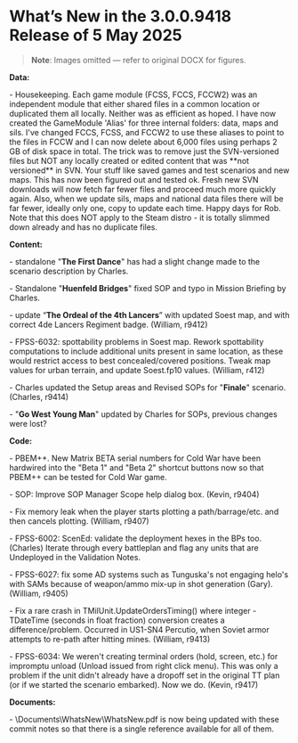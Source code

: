 # What’s New in the 3\.0\.0\.9418 Release of 5 May 2025

> **Note**: Images omitted — refer to original DOCX for figures.


__Data:__

\- Housekeeping\.  Each game module \(FCSS, FCCS, FCCW2\) was an independent module that either shared files in a common location or duplicated them all locally\.  Neither was as efficient as hoped\.  I have now created the GameModule 'Alias' for three internal folders: data, maps and sils\.  I've changed FCCS, FCSS, and FCCW2 to use these aliases to point to the files in FCCW and I can now delete about 6,000 files using perhaps 2 GB of disk space in total\.  The trick was to remove just the SVN\-versioned files but NOT any locally created or edited content that was \*\*not versioned\*\* in SVN\.  Your stuff like saved games and test scenarios and new maps\.  This has now been figured out and tested ok\.  Fresh new SVN downloads will now fetch far fewer files and proceed much more quickly again\.  Also, when we update sils, maps and national data files there will be far fewer, ideally only one, copy to update each time\.  Happy days for Rob\. Note that this does NOT apply to the Steam distro \- it is totally slimmed down already and has no duplicate files\.  


__Content:__

\- standalone "__The First Dance__" has had a slight change made to the scenario description by Charles\.

\- Standalone "__Huenfeld Bridges__" fixed SOP and typo in Mission Briefing by Charles\.

\- update “__The Ordeal of the 4th Lancers__” with updated Soest map, and with correct 4de Lancers Regiment badge\. \(William, r9412\)

\- FPSS\-6032: spottability problems in Soest map\.  Rework spottability computations to include additional units present in same location, as these would restrict access to best concealed/covered positions\. Tweak map values for urban terrain, and update Soest\.fp10 values\. \(William, r412\)

\- Charles updated the Setup areas and Revised SOPs for "__Finale__" scenario\.  \(Charles, r9414\)

\- "__Go West Young Man__" updated by Charles for SOPs, previous changes were lost?  


__Code:__

\- PBEM\+\+\.  New Matrix BETA serial numbers for Cold War have been hardwired into the "Beta 1" and "Beta 2" shortcut buttons now so that PBEM\+\+ can be tested for Cold War game\.

\- SOP: Improve SOP Manager Scope help dialog box\.  \(Kevin, r9404\)

\- Fix memory leak when the player starts plotting a path/barrage/etc\. and then cancels plotting\. \(William, r9407\)

\- FPSS\-6002: ScenEd: validate the deployment hexes in the BPs too\. \(Charles\) Iterate through every battleplan and flag any units that are Undeployed in the Validation Notes\.

\- FPSS\-6027: fix some AD systems such as Tunguska's not engaging helo's with SAMs because of weapon/ammo mix\-up in shot generation \(Gary\)\. \(William, r9405\)

\- Fix a rare crash in TMilUnit\.UpdateOrdersTiming\(\) where integer \- TDateTime \(seconds in float fraction\) conversion creates a difference/problem\.  Occurred in US1\-SN4 Percutio, when Soviet armor attempts to re\-path after hitting mines\. \(William, r9413\)

\- FPSS\-6034: We weren't creating terminal orders \(hold, screen, etc\.\) for impromptu unload \(Unload issued from right click menu\)\. This was only a problem if the unit didn't already have a dropoff set in the original TT plan \(or if we started the scenario embarked\)\. Now we do\.  \(Kevin, r9417\)

__Documents:__

\- \\Documents\\WhatsNew\\WhatsNew\.pdf is now being updated with these commit notes so that there is a single reference available for all of them\.

